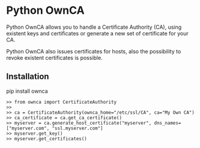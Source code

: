 # Python OwnCA

Python OwnCA allows you to handle a Certificate Authority (CA), using existent 
keys and certificates or generate a new set of certificate for your CA.

Python OwnCA also issues certificates for hosts, also the possibility to revoke
existent certificates is possible.

## Installation

pip install ownca

```pycon
>> from ownca import CertificateAuthority
>> 
>> ca = CertificateAuthority(ownca_home="/etc/ssl/CA", ca="My Own CA")
>> ca_certificate = ca.get_ca_certificate()
>> myserver = ca.generate_host_certificate("myserver", dns_names=["myserver.com", "ssl.myserver.com"]
>> myserver.get_key()
>> myserver.get_certificates()
```

